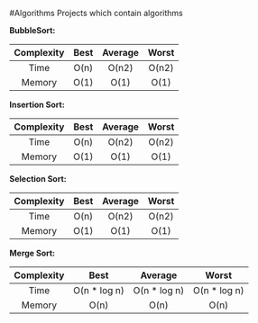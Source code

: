 #Algorithms
Projects which contain algorithms

**BubbleSort:**

| Complexity | Best | Average | Worst |
| :---:| :---: | :---: | :---: |
| Time   | O(n) | O(n2) | O(n2) |
| Memory | O(1) | O(1)  | O(1)  |

**Insertion Sort:**

| Complexity | Best | Average | Worst |
| :---:| :---: | :---: | :---: |
| Time   | O(n) | O(n2) | O(n2) |
| Memory | O(1) | O(1)  | O(1)  |

**Selection Sort:**

| Complexity | Best | Average | Worst |
| :---:| :---: | :---: | :---: |
| Time   | O(n) | O(n2) | O(n2) |
| Memory | O(1) | O(1)  | O(1)  |

**Merge Sort:**

| Complexity | Best | Average | Worst |
| :---:| :---: | :---: | :---: |
| Time   | O(n * log n) | O(n * log n) | O(n * log n) |
| Memory | O(n) | O(n)  | O(n)  |